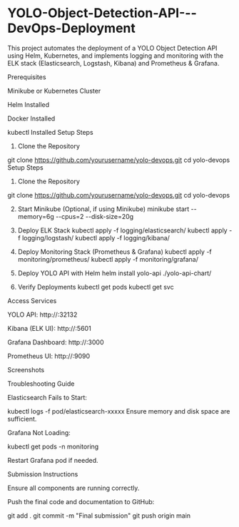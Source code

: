 # YOLO-Object-Detection-API---DevOps-Deployment
This project automates the deployment of a YOLO Object Detection API using Helm, Kubernetes, and implements logging and monitoring with the ELK stack (Elasticsearch, Logstash, Kibana) and Prometheus &amp; Grafana.

Prerequisites

Minikube or Kubernetes Cluster

Helm Installed

Docker Installed

kubectl Installed
Setup Steps

1. Clone the Repository

git clone https://github.com/yourusername/yolo-devops.git
cd yolo-devops
Setup Steps

1. Clone the Repository

git clone https://github.com/yourusername/yolo-devops.git
cd yolo-devops

2. Start Minikube (Optional, if using Minikube)
minikube start --memory=6g --cpus=2 --disk-size=20g

3. Deploy ELK Stack
kubectl apply -f logging/elasticsearch/
kubectl apply -f logging/logstash/
kubectl apply -f logging/kibana/

4. Deploy Monitoring Stack (Prometheus & Grafana)
kubectl apply -f monitoring/prometheus/
kubectl apply -f monitoring/grafana/

5. Deploy YOLO API with Helm
helm install yolo-api ./yolo-api-chart/

6. Verify Deployments
kubectl get pods
kubectl get svc

Access Services

YOLO API: http://<minikube-ip>:32132

Kibana (ELK UI): http://<minikube-ip>:5601

Grafana Dashboard: http://<minikube-ip>:3000

Prometheus UI: http://<minikube-ip>:9090

 Screenshots




Troubleshooting Guide

Elasticsearch Fails to Start:

kubectl logs -f pod/elasticsearch-xxxxx
Ensure memory and disk space are sufficient.

Grafana Not Loading:

kubectl get pods -n monitoring

Restart Grafana pod if needed.

Submission Instructions

Ensure all components are running correctly.

Push the final code and documentation to GitHub:

git add .
git commit -m "Final submission"
git push origin main

